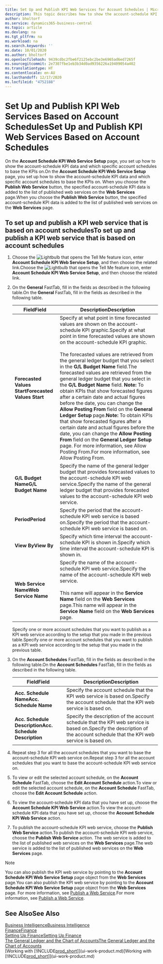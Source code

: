 ```yaml
---
title: Set Up and Publish KPI Web Services for Account Schedules | Microsoft Docs
description: This topic describes how to show the account-schedule KPI data based on specific account schedules.
author: bholtorf
ms.service: dynamics365-business-central
ms.topic: article
ms.devlang: na
ms.tgt_pltfrm: na
ms.workload: na
ms.search.keywords: ''
ms.date: 10/01/2020
ms.author: bholtorf
ms.openlocfilehash: 9439cdbc2fbe6f2125ebc2be3e6965ad6ed7265f
ms.sourcegitcommit: 2e7307fbe1eb3b34d0ad9356226a19409054a402
ms.translationtype: HT
ms.contentlocale: en-AU
ms.lasthandoff: 12/17/2020
ms.locfileid: "4752188"
---
```

# <a name="set-up-and-publish-kpi-web-services-based-on-account-schedules"></a><span data-ttu-id="33c3a-103">Set Up and Publish KPI Web Services Based on Account Schedules</span><span class="sxs-lookup"><span data-stu-id="33c3a-103">Set Up and Publish KPI Web Services Based on Account Schedules</span></span>
<span data-ttu-id="33c3a-104">On the **Account Schedule KPI Web Service Setup** page, you set up how to show the account-schedule KPI data and which specific account schedules to base the KPIs on.</span><span class="sxs-lookup"><span data-stu-id="33c3a-104">On the **Account Schedule KPI Web Service Setup** page, you set up how to show the account-schedule KPI data and which specific account schedules to base the KPIs on.</span></span> <span data-ttu-id="33c3a-105">When you choose the **Publish Web Service** button, the specified account-schedule KPI data is added to the list of published web services on the **Web Services** page.</span><span class="sxs-lookup"><span data-stu-id="33c3a-105">When you choose the **Publish Web Service** button, the specified account-schedule KPI data is added to the list of published web services on the **Web Services** page.</span></span>  

## <a name="to-set-up-and-publish-a-kpi-web-service-that-is-based-on-account-schedules"></a><span data-ttu-id="33c3a-106">To set up and publish a KPI web service that is based on account schedules</span><span class="sxs-lookup"><span data-stu-id="33c3a-106">To set up and publish a KPI web service that is based on account schedules</span></span>  
1.  <span data-ttu-id="33c3a-107">Choose the ![Lightbulb that opens the Tell Me feature](media/ui-search/search_small.png "Tell me what you want to do") icon, enter **Account Schedule KPI Web Service Setup**, and then choose the related link.</span><span class="sxs-lookup"><span data-stu-id="33c3a-107">Choose the ![Lightbulb that opens the Tell Me feature](media/ui-search/search_small.png "Tell me what you want to do") icon, enter **Account Schedule KPI Web Service Setup**, and then choose the related link.</span></span>  
2.  <span data-ttu-id="33c3a-108">On the **General** FastTab, fill in the fields as described in the following table.</span><span class="sxs-lookup"><span data-stu-id="33c3a-108">On the **General** FastTab, fill in the fields as described in the following table.</span></span>  

    |<span data-ttu-id="33c3a-109">Field</span><span class="sxs-lookup"><span data-stu-id="33c3a-109">Field</span></span>|<span data-ttu-id="33c3a-110">Description</span><span class="sxs-lookup"><span data-stu-id="33c3a-110">Description</span></span>|  
    |---------------------------------|---------------------------------------|  
    |<span data-ttu-id="33c3a-111">**Forecasted Values Start**</span><span class="sxs-lookup"><span data-stu-id="33c3a-111">**Forecasted Values Start**</span></span>|<span data-ttu-id="33c3a-112">Specify at what point in time forecasted values are shown on the account-schedule KPI graphic.</span><span class="sxs-lookup"><span data-stu-id="33c3a-112">Specify at what point in time forecasted values are shown on the account-schedule KPI graphic.</span></span><br /><br /> <span data-ttu-id="33c3a-113">The forecasted values are retrieved from the general ledger budget that you select in the **G/L Budget Name** field.</span><span class="sxs-lookup"><span data-stu-id="33c3a-113">The forecasted values are retrieved from the general ledger budget that you select in the **G/L Budget Name** field.</span></span> <span data-ttu-id="33c3a-114">**Note:**  To obtain KPIs that show forecasted figures after a certain date and actual figures before the date, you can change the **Allow Posting From** field on the **General Ledger Setup** page.</span><span class="sxs-lookup"><span data-stu-id="33c3a-114">**Note:**  To obtain KPIs that show forecasted figures after a certain date and actual figures before the date, you can change the **Allow Posting From** field on the **General Ledger Setup** page.</span></span> <span data-ttu-id="33c3a-115">For more information, see Allow Posting From.</span><span class="sxs-lookup"><span data-stu-id="33c3a-115">For more information, see Allow Posting From.</span></span>|  
    |<span data-ttu-id="33c3a-116">**G/L Budget Name**</span><span class="sxs-lookup"><span data-stu-id="33c3a-116">**G/L Budget Name**</span></span>|<span data-ttu-id="33c3a-117">Specify the name of the general ledger budget that provides forecasted values to the account-schedule KPI web service.</span><span class="sxs-lookup"><span data-stu-id="33c3a-117">Specify the name of the general ledger budget that provides forecasted values to the account-schedule KPI web service.</span></span>|  
    |<span data-ttu-id="33c3a-118">**Period**</span><span class="sxs-lookup"><span data-stu-id="33c3a-118">**Period**</span></span>|<span data-ttu-id="33c3a-119">Specify the period that the account-schedule KPI web service is based on.</span><span class="sxs-lookup"><span data-stu-id="33c3a-119">Specify the period that the account-schedule KPI web service is based on.</span></span>|  
    |<span data-ttu-id="33c3a-120">**View By**</span><span class="sxs-lookup"><span data-stu-id="33c3a-120">**View By**</span></span>|<span data-ttu-id="33c3a-121">Specify which time interval the account-schedule KPI is shown in.</span><span class="sxs-lookup"><span data-stu-id="33c3a-121">Specify which time interval the account-schedule KPI is shown in.</span></span>|  
    |<span data-ttu-id="33c3a-122">**Web Service Name**</span><span class="sxs-lookup"><span data-stu-id="33c3a-122">**Web Service Name**</span></span>|<span data-ttu-id="33c3a-123">Specify the name of the account-schedule KPI web service.</span><span class="sxs-lookup"><span data-stu-id="33c3a-123">Specify the name of the account-schedule KPI web service.</span></span><br /><br /> <span data-ttu-id="33c3a-124">This name will appear in the **Service Name** field on the **Web Services** page.</span><span class="sxs-lookup"><span data-stu-id="33c3a-124">This name will appear in the **Service Name** field on the **Web Services** page.</span></span>|  

    <span data-ttu-id="33c3a-125">Specify one or more account schedules that you want to publish as a KPI web service according to the setup that you made in the previous table.</span><span class="sxs-lookup"><span data-stu-id="33c3a-125">Specify one or more account schedules that you want to publish as a KPI web service according to the setup that you made in the previous table.</span></span>  

3.  <span data-ttu-id="33c3a-126">On the **Account Schedules** FastTab, fill in the fields as described in the following table.</span><span class="sxs-lookup"><span data-stu-id="33c3a-126">On the **Account Schedules** FastTab, fill in the fields as described in the following table.</span></span>  

    |<span data-ttu-id="33c3a-127">Field</span><span class="sxs-lookup"><span data-stu-id="33c3a-127">Field</span></span>|<span data-ttu-id="33c3a-128">Description</span><span class="sxs-lookup"><span data-stu-id="33c3a-128">Description</span></span>|  
    |---------------------------------|---------------------------------------|  
    |<span data-ttu-id="33c3a-129">**Acc. Schedule Name**</span><span class="sxs-lookup"><span data-stu-id="33c3a-129">**Acc. Schedule Name**</span></span>|<span data-ttu-id="33c3a-130">Specify the account schedule that the KPI web service is based on.</span><span class="sxs-lookup"><span data-stu-id="33c3a-130">Specify the account schedule that the KPI web service is based on.</span></span>|  
    |<span data-ttu-id="33c3a-131">**Acc. Schedule Description**</span><span class="sxs-lookup"><span data-stu-id="33c3a-131">**Acc. Schedule Description**</span></span>|<span data-ttu-id="33c3a-132">Specify the description of the account schedule that the KPI web service is based on.</span><span class="sxs-lookup"><span data-stu-id="33c3a-132">Specify the description of the account schedule that the KPI web service is based on.</span></span>|  

4.  <span data-ttu-id="33c3a-133">Repeat step 3 for all the account schedules that you want to base the account-schedule KPI web service on.</span><span class="sxs-lookup"><span data-stu-id="33c3a-133">Repeat step 3 for all the account schedules that you want to base the account-schedule KPI web service on.</span></span>  
5.  <span data-ttu-id="33c3a-134">To view or edit the selected account schedule, on the **Account Schedule** FastTab, choose the **Edit Account Schedule** action.</span><span class="sxs-lookup"><span data-stu-id="33c3a-134">To view or edit the selected account schedule, on the **Account Schedule** FastTab, choose the **Edit Account Schedule** action.</span></span>  
6.  <span data-ttu-id="33c3a-135">To view the account-schedule KPI data that you have set up, choose the **Account Schedule KPI Web Service** action.</span><span class="sxs-lookup"><span data-stu-id="33c3a-135">To view the account-schedule KPI data that you have set up, choose the **Account Schedule KPI Web Service** action.</span></span>  
7.  <span data-ttu-id="33c3a-136">To publish the account-schedule KPI web service, choose the **Publish Web Service** action.</span><span class="sxs-lookup"><span data-stu-id="33c3a-136">To publish the account-schedule KPI web service, choose the **Publish Web Service** action.</span></span> <span data-ttu-id="33c3a-137">The web service is added to the list of published web services on the **Web Services** page.</span><span class="sxs-lookup"><span data-stu-id="33c3a-137">The web service is added to the list of published web services on the **Web Services** page.</span></span>  

> [!NOTE]  
>  <span data-ttu-id="33c3a-138">You can also publish the KPI web service by pointing to the **Account Schedule KPI Web Service Setup** page object from the **Web Services** page.</span><span class="sxs-lookup"><span data-stu-id="33c3a-138">You can also publish the KPI web service by pointing to the **Account Schedule KPI Web Service Setup** page object from the **Web Services** page.</span></span> <span data-ttu-id="33c3a-139">For more information, see [Publish a Web Service](across-how-publish-web-service.md).</span><span class="sxs-lookup"><span data-stu-id="33c3a-139">For more information, see [Publish a Web Service](across-how-publish-web-service.md).</span></span>  

## <a name="see-also"></a><span data-ttu-id="33c3a-140">See Also</span><span class="sxs-lookup"><span data-stu-id="33c3a-140">See Also</span></span>  
[<span data-ttu-id="33c3a-141">Business Intelligence</span><span class="sxs-lookup"><span data-stu-id="33c3a-141">Business Intelligence</span></span>](bi.md)  
[<span data-ttu-id="33c3a-142">Finance</span><span class="sxs-lookup"><span data-stu-id="33c3a-142">Finance</span></span>](finance.md)  
[<span data-ttu-id="33c3a-143">Setting Up Finance</span><span class="sxs-lookup"><span data-stu-id="33c3a-143">Setting Up Finance</span></span>](finance-setup-finance.md)  
[<span data-ttu-id="33c3a-144">The General Ledger and the Chart of Accounts</span><span class="sxs-lookup"><span data-stu-id="33c3a-144">The General Ledger and the Chart of Accounts</span></span>](finance-general-ledger.md)  
<span data-ttu-id="33c3a-145">[Working with [!INCLUDE[prod_short](includes/prod_short.md)]](ui-work-product.md)</span><span class="sxs-lookup"><span data-stu-id="33c3a-145">[Working with [!INCLUDE[prod_short](includes/prod_short.md)]](ui-work-product.md)</span></span>
